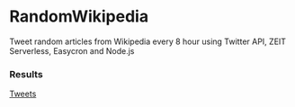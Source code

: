 # RandomWikipedia

Tweet random articles from Wikipedia every 8 hour using Twitter API, ZEIT Serverless, Easycron and Node.js

### Results

[Tweets](https://mobile.twitter.com/search?q=from%3Afrandresgo%20%23randomwikipedia&src=typed_query)
